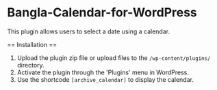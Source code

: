# Bangla-Calendar-for-WordPress

This plugin allows users to select a date using a calendar.

== Installation ==
1. Upload the plugin zip file or upload files to the `/wp-content/plugins/` directory.
2. Activate the plugin through the 'Plugins' menu in WordPress.
3. Use the shortcode `[archive_calendar]` to display the calendar.

